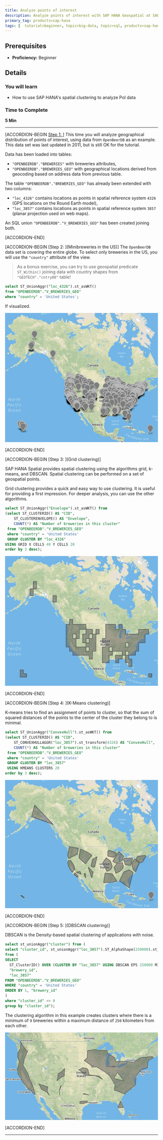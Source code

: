 ```yaml
---
title: Analyze points of interest
description: Analyze points of interest with SAP HANA Geospatial at SAPPHIRENOW 2018
primary_tag: products>sap-hana
tags: [  tutorial>beginner, topic>big-data, topic>sql, products>sap-hana, products>sap-hana\,-express-edition ]
---
```


## Prerequisites  
 - **Proficiency:** Beginner

## Details
### You will learn  
 - How to use SAP HANA's spatial clustering to analyze PoI data

### Time to Complete
**5 Min**

---

[ACCORDION-BEGIN [Step 1: ](OpenBeerDB)]
This time you will analyze geographical distribution of points of interest, using data from `OpenBeerDB` as an example. This data set was last updated in 2011, but is still OK for the tutorial.

Data has been loaded into tables:

* `"OPENBEERDB"."BREWERIES"` with breweries attributes,
* `"OPENBEERDB"."BREWERIES_GEO"` with geographical locations derived from geocoding based on address data from previous table.

The table `"OPENBEERDB"."BREWERIES_GEO"` has  already been extended with two columns:

* `"loc_4326"` contains locations as points in spatial reference system `4326` (GPS locations on the Round Earth model),
* `"loc_3857"` contains locations as points in spatial reference system `3857` (planar projection used on web maps).

An SQL union `"OPENBEERDB"."V_BREWERIES_GEO"` has been created joining both.

[ACCORDION-END]

[ACCORDION-BEGIN [Step 2: ](Minibreweries in the US)]
The `OpenBeerDB` data set is covering the entire globe. To select only breweries in the US, you will use the `"country"` attribute of the view.

>As a bonus exercise, you can try to use geospatial predicate `ST_Within()` joining data with country shapes from `"GEOTECH"."cntry00"` table!

```sql
select ST_UnionAggr("loc_4326").st_asWKT()
from "OPENBEERDB"."V_BREWERIES_GEO"
where "country" = 'United States';
```

If visualized.

![Minibreweries](geosaphire4010.jpg)

[ACCORDION-END]


[ACCORDION-BEGIN [Step 3: ](Grid clustering)]

SAP HANA Spatial provides spatial clustering using the algorithms grid, k-means, and DBSCAN. Spatial clustering can be performed on a set of geospatial points.

Grid clustering provides a quick and easy way to use clustering. It is useful for providing a first impression. For deeper analysis, you can use the other algorithms.

```sql
select ST_UnionAggr("Envelope").st_asWKT() from
(select ST_CLUSTERID() AS "CID",
	ST_CLUSTERENVELOPE() AS "Envelope",
	COUNT(*) AS "Number of breweries in this cluster"
 from "OPENBEERDB"."V_BREWERIES_GEO"
 where "country" = 'United States'
 GROUP CLUSTER BY "loc_4326"
USING GRID X CELLS 40 Y CELLS 20
order by 3 desc);
```

![Grid clusters](geosaphire4020.jpg)


[ACCORDION-END]

[ACCORDION-BEGIN [Step 4: ](K-Means clustering)]

K-means tries to find an assignment of points to cluster, so that the sum of squared distances of the points to the center of the cluster they belong to is minimal.

```sql
select ST_UnionAggr("ConvexHull").st_asWKT() from
(select ST_CLUSTERID() AS "CID",
	ST_CONVEXHULLAGGR("loc_3857").st_transform(4326) AS "ConvexHull",
	COUNT(*) AS "Number of breweries in this cluster"
 from "OPENBEERDB"."V_BREWERIES_GEO"
 where "country" = 'United States'
 GROUP CLUSTER BY "loc_3857"
 USING KMEANS CLUSTERS 20
order by 3 desc);
```

![K-Means](geosaphire4030.jpg)

[ACCORDION-END]

[ACCORDION-BEGIN [Step 5: ](DBSCAN clustering)]

DBSCAN is the Density-based spatial clustering of applications with noise.

```sql
select st_unionAggr("cluster") from (
select "cluster_id", st_unionAggr("loc_3857").ST_AlphaShape(250000).st_transform(4326) as "cluster"
from (
SELECT
  ST_ClusterID() OVER (CLUSTER BY "loc_3857" USING DBSCAN EPS 250000 MINPTS 9) AS "cluster_id",
  "brewery_id",
  "loc_3857"
FROM "OPENBEERDB"."V_BREWERIES_GEO"
WHERE "country" = 'United States'
ORDER BY 1, "brewery_id"
)
where "cluster_id" <> 0
group by "cluster_id");
```

The clustering algorithm in this example creates clusters where there is a minimum of `9` breweries within a maximum distance of `250` kilometers from each other.

![DBSCAN](geosaphire4040.jpg)

[ACCORDION-END]

---
